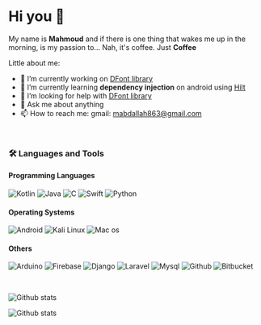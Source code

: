 
# Hi you 👋

My name is **Mahmoud** and if there is one thing that wakes me up in the morning, is my passion to... Nah, it's coffee. Just **Coffee**

Little about me:

- 🔭 I’m currently working on [DFont library](https://github.com/mahmoud-abdallah863/DFont)
- 🌱 I’m currently learning **dependency injection** on android using [Hilt](https://developer.android.com/training/dependency-injection/hilt-android)
- 🤔 I’m looking for help with [DFont library](https://github.com/mahmoud-abdallah863/DFont)
- 💬 Ask me about anything
- 📫 How to reach me: gmail: mabdallah863@gmail.com

<!-- Nice to see you here!<br> -->
<!-- [![LinkedIn](https://img.shields.io/badge/linkedin-%230077B5.svg?&style=for-the-badge&logo=linkedin&logoColor=white)](https://www.linkedin.com/in/mahmoud-abdallah-66200915b/) -->

</br>

### 🛠 Languages and Tools
#### Programming Languages
<img alt="Kotlin" src="https://img.shields.io/badge/Kotlin-0095D5?&style=for-the-badge&logo=kotlin&logoColor=white"/> <img alt="Java" src="https://img.shields.io/badge/java-%23ED8B00.svg?&style=for-the-badge&logo=java&logoColor=white"/> <img alt="C" src="https://img.shields.io/badge/C-00599C?style=for-the-badge&logo=c&logoColor=white" /> <img alt="Swift" src="https://img.shields.io/badge/Swift-FA7343?style=for-the-badge&logo=swift&logoColor=white" /> <img alt="Python" src="https://img.shields.io/badge/Python-3776AB?style=for-the-badge&logo=python&logoColor=white" />

#### Operating Systems
<img alt="Android" src="https://img.shields.io/badge/Android-3DDC84?style=for-the-badge&logo=android&logoColor=white" /> <img alt="Kali Linux" src="https://img.shields.io/badge/Kali_Linux-557C94?style=for-the-badge&logo=kali-linux&logoColor=white" /> <img alt="Mac os" src="https://img.shields.io/badge/mac%20os-000000?style=for-the-badge&logo=apple&logoColor=white" />

#### Others
<img alt="Arduino" src="https://img.shields.io/badge/Arduino-00979D?style=for-the-badge&logo=Arduino&logoColor=white" /> <img alt="Firebase" src="https://img.shields.io/badge/firebase-ffca28?style=for-the-badge&logo=firebase&logoColor=black" /> <img alt="Django" src="https://img.shields.io/badge/Django-092E20?style=for-the-badge&logo=django&logoColor=green" /> <img alt="Laravel" src="https://img.shields.io/badge/Laravel-FF2D20?style=for-the-badge&logo=laravel&logoColor=white" /> <img alt="Mysql" src="https://img.shields.io/badge/MySQL-00000F?style=for-the-badge&logo=mysql&logoColor=white" /> <img alt="Github" src="https://img.shields.io/badge/GitHub-100000?style=for-the-badge&logo=github&logoColor=white" /> <img alt="Bitbucket" src="https://img.shields.io/badge/Bitbucket-0747a6?style=for-the-badge&logo=bitbucket&logoColor=white" />

</br>

![Github stats](https://github-readme-stats.vercel.app/api?username=mahmoud-abdallah863&theme=highcontrast&layout=compact&show_icons=true&count_private=true) 

![Github stats](https://github-readme-stats.vercel.app/api/top-langs/?username=mahmoud-abdallah863&theme=highcontrast&layout=compact&show_icons=true&count_private=true)


<!-- this is **open source development** 🐧! -->


<!--
**mahmoud-abdallah863/mahmoud-abdallah863** is a ✨ _special_ ✨ repository because its `README.md` (this file) appears on your GitHub profile.

Here are some ideas to get you started:

- 🔭 I’m currently working on ...
- 🌱 I’m currently learning ...
- 👯 I’m looking to collaborate on ...
- 🤔 I’m looking for help with ...
- 💬 Ask me about ...
- 📫 How to reach me: ...
- 😄 Pronouns: ...
- ⚡ Fun fact: ...
-->
 
